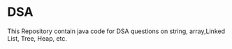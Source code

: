 # DSA
This Repository contain java code for DSA questions on string, array,Linked List, Tree, Heap, etc.
